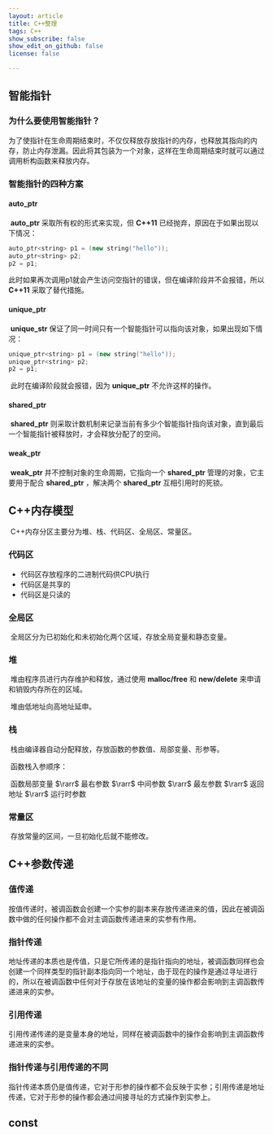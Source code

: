 ```yaml
---
layout: article
title: C++整理
tags: C++
show_subscribe: false
show_edit_on_github: false
license: false

---
```


<!--more-->

## 智能指针

### 为什么要使用智能指针？

​	为了使指针在生命周期结束时，不仅仅释放存放指针的内存，也释放其指向的内存，防止内存泄漏。因此将其包装为一个对象，这样在生命周期结束时就可以通过调用析构函数来释放内存。

### 智能指针的四种方案

#### auto_ptr

​	**auto_ptr** 采取所有权的形式来实现，但 **C++11** 已经抛弃，原因在于如果出现以下情况：

```c++
auto_ptr<string> p1 = (new string("hello"));
auto_ptr<string> p2;
p2 = p1;
```

​	此时如果再次调用p1就会产生访问空指针的错误，但在编译阶段并不会报错，所以 **C++11** 采取了替代措施。

#### unique_ptr

​	**unique_str** 保证了同一时间只有一个智能指针可以指向该对象，如果出现如下情况：

```c++
unique_ptr<string> p1 = (new string("hello"));
unique_ptr<string> p2;
p2 = p1;
```

​	此时在编译阶段就会报错，因为 **unique_ptr** 不允许这样的操作。

#### **shared_ptr**

​	**shared_ptr** 则采取计数机制来记录当前有多少个智能指针指向该对象，直到最后一个智能指针被释放时，才会释放分配了的空间。

#### weak_ptr

​	**weak_ptr** 并不控制对象的生命周期，它指向一个 **shared_ptr** 管理的对象，它主要用于配合 **shared_ptr** ，解决两个 **shared_ptr** 互相引用时的死锁。





## C++内存模型

​	C++内存分区主要分为堆、栈、代码区、全局区、常量区。

### 代码区

* 代码区存放程序的二进制代码供CPU执行
* 代码区是共享的
* 代码区是只读的

### 全局区

​	全局区分为已初始化和未初始化两个区域，存放全局变量和静态变量。

### 堆

​	堆由程序员进行内存维护和释放，通过使用 **malloc/free** 和 **new/delete** 来申请和销毁内存所在的区域。

​	堆由低地址向高地址延申。

### 栈

​	栈由编译器自动分配释放，存放函数的参数值、局部变量、形参等。

​	函数栈入参顺序：

​		函数局部变量 $\rarr$ 最右参数 $\rarr$ 中间参数 $\rarr$ 最左参数 $\rarr$ 返回地址 $\rarr$ 运行时参数

### 常量区

​	存放常量的区间，一旦初始化后就不能修改。







## C++参数传递

### 值传递

​	按值传递时，被调函数会创建一个实参的副本来存放传递进来的值，因此在被调函数中做的任何操作都不会对主调函数传递进来的实参有作用。

### 指针传递

​	地址传递的本质也是传值，只是它所传递的是指针指向的地址，被调函数同样也会创建一个同样类型的指针副本指向同一个地址，由于现在的操作是通过寻址进行的，所以在被调函数中任何对于存放在该地址的变量的操作都会影响到主调函数传递进来的实参。

### 引用传递

​	引用传递传递的是变量本身的地址，同样在被调函数中的操作会影响到主调函数传递进来的实参。

### 指针传递与引用传递的不同

​	指针传递本质仍是值传递，它对于形参的操作都不会反映于实参；引用传递是地址传递，它对于形参的操作都会通过间接寻址的方式操作到实参上。









## const

